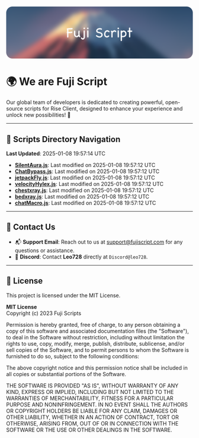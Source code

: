 ![Banner](.github/b.webp)

# 🌍 **We are Fuji Script**

Our global team of developers is dedicated to creating powerful, open-source scripts for Rise Client, designed to enhance your experience and unlock new possibilities! 🌟

---
<!-- SCRIPTS_NAVIGATION_START -->
## 📂 **Scripts Directory Navigation**

**Last Updated**: 2025-01-08 19:57:14 UTC

- **[SilentAura.js](scripts/SilentAura.js)**: Last modified on 2025-01-08 19:57:12 UTC
- **[ChatBypass.js](scripts/ChatBypass.js)**: Last modified on 2025-01-08 19:57:12 UTC
- **[jetpackFly.js](scripts/jetpackFly.js)**: Last modified on 2025-01-08 19:57:12 UTC
- **[velocityHylex.js](scripts/velocityHylex.js)**: Last modified on 2025-01-08 19:57:12 UTC
- **[chestxray.js](scripts/chestxray.js)**: Last modified on 2025-01-08 19:57:12 UTC
- **[bedxray.js](scripts/bedxray.js)**: Last modified on 2025-01-08 19:57:12 UTC
- **[chatMacro.js](scripts/chatMacro.js)**: Last modified on 2025-01-08 19:57:12 UTC

<!-- SCRIPTS_NAVIGATION_END -->

---

## 💬 **Contact Us**  
- 📬 **Support Email**: Reach out to us at [support@fujiscript.com](mailto:support@fujiscript.com) for any questions or assistance.  
- 💬 **Discord**: Contact **Leo728** directly at `Discord@leo728`.

---

## 📜 **License**

This project is licensed under the MIT License.  

**MIT License**  
Copyright (c) 2023 Fuji Scripts  

Permission is hereby granted, free of charge, to any person obtaining a copy of this software and associated documentation files (the "Software"), to deal in the Software without restriction, including without limitation the rights to use, copy, modify, merge, publish, distribute, sublicense, and/or sell copies of the Software, and to permit persons to whom the Software is furnished to do so, subject to the following conditions:  

The above copyright notice and this permission notice shall be included in all copies or substantial portions of the Software.  

THE SOFTWARE IS PROVIDED "AS IS", WITHOUT WARRANTY OF ANY KIND, EXPRESS OR IMPLIED, INCLUDING BUT NOT LIMITED TO THE WARRANTIES OF MERCHANTABILITY, FITNESS FOR A PARTICULAR PURPOSE AND NONINFRINGEMENT. IN NO EVENT SHALL THE AUTHORS OR COPYRIGHT HOLDERS BE LIABLE FOR ANY CLAIM, DAMAGES OR OTHER LIABILITY, WHETHER IN AN ACTION OF CONTRACT, TORT OR OTHERWISE, ARISING FROM, OUT OF OR IN CONNECTION WITH THE SOFTWARE OR THE USE OR OTHER DEALINGS IN THE SOFTWARE.  
